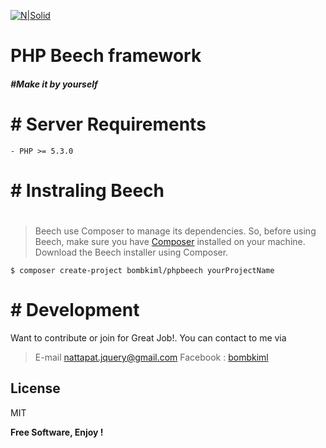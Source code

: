 [![N|Solid](https://image.flaticon.com/icons/png/128/294/294567.png)](https://nodesource.com/products/nsolid)
# PHP Beech framework
##### #Make it by yourself
#
# # Server Requirements

    - PHP >= 5.3.0

# # Instraling Beech
#
> Beech use Composer to manage its dependencies. So, before using Beech, make sure you have [Composer](https://getcomposer.org/) installed on your machine.
> Download the Beech installer using Composer.

    $ composer create-project bombkiml/phpbeech yourProjectName



# # Development

Want to contribute or join for Great Job!. You can contact to me via
> E-mail nattapat.jquery@gmail.com
> Facebook : [bombkiml](https://www.facebook.com/bombkiml)

License
----

MIT

**Free Software, Enjoy !**
